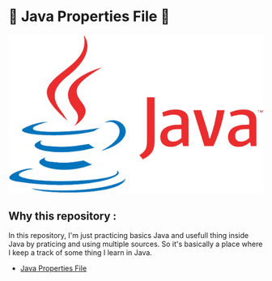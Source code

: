 # 🚀 Java Properties File 🚀 <!-- omit in toc -->

<div align="center">

![image](./Java_Logo.png)
</div>

## __Why this repository :__
In this repository, I'm just practicing basics Java and usefull thing inside Java by praticing and using multiple sources. So it's basically a place where I keep a track of some thing I learn in Java.

* [Java Properties File](./java_properties/Readme.md)